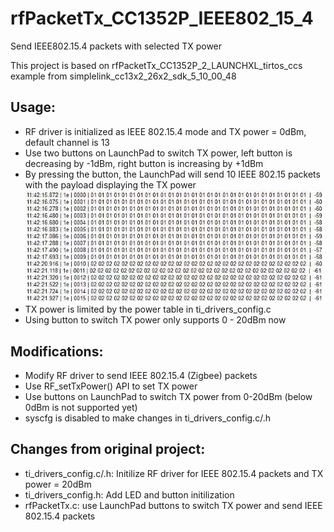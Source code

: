 # rfPacketTx_CC1352P_IEEE802_15_4
Send IEEE802.15.4 packets with selected TX power

This project is based on rfPacketTx_CC1352P_2_LAUNCHXL_tirtos_ccs example from simplelink_cc13x2_26x2_sdk_5_10_00_48

## Usage:
- RF driver is initialized as IEEE 802.15.4 mode and TX power = 0dBm, default channel is 13
- Use two buttons on LaunchPad to switch TX power, left button is decreasing by -1dBm, right button is increasing by +1dBm
- By pressing the button, the LaunchPad will send 10 IEEE 802.15 packets with the payload displaying the TX power
![image](https://github.com/Shuyang-z/rfPacketTx_CC1352P_IEEE802_15_4/blob/main/packet_format.jpg)
- TX power is limited by the power table in ti_drivers_config.c
- Using button to switch TX power only supports 0 - 20dBm now

## Modifications:
- Modify RF driver to send IEEE 802.15.4 (Zigbee) packets
- Use RF_setTxPower() API to set TX power
- Use buttons on LaunchPad to switch TX power from 0-20dBm (below 0dBm is not supported yet)
- syscfg is disabled to make changes in ti_drivers_config.c/.h

## Changes from original project:
- ti_drivers_config.c/.h: Initilize RF driver for IEEE 802.15.4 packets and TX power = 20dBm
- ti_drivers_config.h: Add LED and button initilization
- rfPacketTx.c: use LaunchPad buttons to switch TX power and send IEEE 802.15.4 packets
